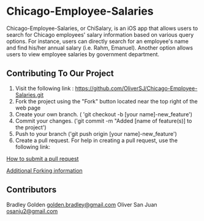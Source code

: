 # Chicago-Employee-Salaries

Chicago-Employee-Salaries, or ChiSalary, is an iOS app that allows users to search for Chicago employees' salary information based on various query options. For instance, users can directly search for an employee's name and find his/her annual salary (i.e. Rahm, Emanuel). Another option allows users to view employee salaries by government department. 


Contributing To Our Project
----------------------------
1. Visit the following link : https://github.com/OliverSJ/Chicago-Employee-Salaries.git
2. Fork the project using the "Fork" button located near the top right of the web page
3. Create your own branch. ( 'git checkout -b [your name]-new_feature')
4. Commit your changes. ('git commit -m "Added [name of feature(s)] to the project')
5. Push to your branch ('git push origin [your name]-new_feature')
6. Create a pull request. For help in creating a pull request, use the following link:

[How to submit a pull request](https://help.github.com/articles/using-pull-requests/)

[Additional Forking information](http://help.github.com/forking/)

Contributors
------------
Bradley Golden  golden.bradley@gmail.com
Oliver San Juan osanju2@gmail.com











